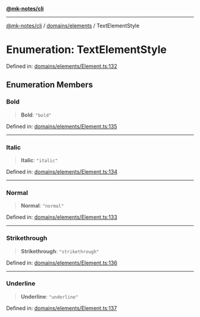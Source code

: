 [**@mk-notes/cli**](../../../README.md)

***

[@mk-notes/cli](../../../README.md) / [domains/elements](../README.md) / TextElementStyle

# Enumeration: TextElementStyle

Defined in: [domains/elements/Element.ts:132](https://github.com/Myastr0/mk-notes/blob/184ba57922923e2636b5be8eb72e467e76933ed9/src/domains/elements/Element.ts#L132)

## Enumeration Members

### Bold

> **Bold**: `"bold"`

Defined in: [domains/elements/Element.ts:135](https://github.com/Myastr0/mk-notes/blob/184ba57922923e2636b5be8eb72e467e76933ed9/src/domains/elements/Element.ts#L135)

***

### Italic

> **Italic**: `"italic"`

Defined in: [domains/elements/Element.ts:134](https://github.com/Myastr0/mk-notes/blob/184ba57922923e2636b5be8eb72e467e76933ed9/src/domains/elements/Element.ts#L134)

***

### Normal

> **Normal**: `"normal"`

Defined in: [domains/elements/Element.ts:133](https://github.com/Myastr0/mk-notes/blob/184ba57922923e2636b5be8eb72e467e76933ed9/src/domains/elements/Element.ts#L133)

***

### Strikethrough

> **Strikethrough**: `"strikethrough"`

Defined in: [domains/elements/Element.ts:136](https://github.com/Myastr0/mk-notes/blob/184ba57922923e2636b5be8eb72e467e76933ed9/src/domains/elements/Element.ts#L136)

***

### Underline

> **Underline**: `"underline"`

Defined in: [domains/elements/Element.ts:137](https://github.com/Myastr0/mk-notes/blob/184ba57922923e2636b5be8eb72e467e76933ed9/src/domains/elements/Element.ts#L137)
